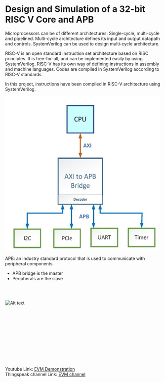 # Design and Simulation of a 32-bit RISC V Core and APB
Microprocessors can be of different architectures: Single-cycle, multi-cycle and pipelined. Multi-cycle architecture defines its input and output datapath and controls. SystemVerilog can be used to design multi-cycle architecture.  <br>

RISC-V is an open standard instruction set architecture based on RISC principles. It is free-for-all, and can be implemented easily by using SystemVerilog. RISC-V has its own way of defining instructions in assembly and machine languages. Codes are compiled in SystemVerilog according to RISC-V standards.  <br>

In this project, instructions have been compiled in RISC-V architecture using SystemVerilog.
 <br>

<img
  src="APB.png"
  title="EVM"
  style="display: inline-block; margin: 0 auto; max-width: 500px; height: 500px">
  
APB: an industry standard protocol that is used to communicate with peripheral components. <br>
<ul>
  <li> APB bridge is the master </li> 
  <li> Peripherals are the slave </li> <br>
  </ul>
<br>


  
  <img
  src="pcb.jpg"
  alt="Alt text"
  title="EVM"
  style="display: inline-block; margin: 0 auto; max-width: 200px; height: 200px">

Youtube Link:  <a href ="https://youtu.be/66s9SdI0HrA">EVM Demonstration</a><br>
Thingspeak channel Link: <a href="https://thingspeak.com/channels/1843139">EVM channel</a> <br>

